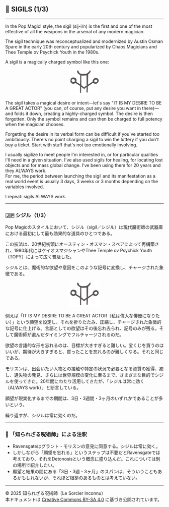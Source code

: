 ## 🧛 SIGILS (1/3)

---

In the Pop Magic! style, the sigil (sij-i/n) is the first and one of the most effective of all the weapons in the arsenal of any modern magician. 

The sigil technique was reconceptualized and modernized by Austin Osman Spare in the early 20th century and popularized by Chaos Magicians and Thee Temple ov Psychick Youth in the 1980s.  

A sigil is a magically charged symbol like this one:  

<div align="center">
  <img src="sigil1.png" width="100">
</div>

The sigil takes a magical desire or intent—let's say "IT IS MY DESIRE TO BE A GREAT ACTOR" (you can, of course, put any desire you want in there)—and folds it down, creating a highly-charged symbol. The desire is then forgotten. Only the symbol remains and can then be charged to full potency when the magician chooses. 

Forgetting the desire in its verbal form can be difficult if you've started too ambitiously. There's no point charging a sigil to win the lottery if you don't buy a ticket. Start with stuff that's not too emotionally involving. 

I usually sigilize to meet people I'm interested in, or for particular qualities I'll need in a given situation. I've also used sigils for healing, for locating lost objects and for mass global change. I've been using them for 20 years and they ALWAYS work.  
For me, the period between launching the sigil and its manifestation as a real world event is usually 3 days, 3 weeks or 3 months depending on the variables involved.  

I repeat: sigils ALWAYS work.

---

### 🇯🇵 シジル（1/3）

Pop Magicのスタイルにおいて、シジル（sigil／シジル）は現代魔術師の武器庫における最初にして最も効果的な道具のひとつである。

この技法は、20世紀初頭にオースティン・オスマン・スペアによって再構築され、1980年代にはケイオスマジシャンやThee Temple ov Psychick Youth（TOPY）によって広く普及した。  

シジルとは、魔術的な欲望や意図をこのような記号に変換し、チャージされた象徴である。

<div align="center">
  <img src="sigil1.png" width="100">
</div>

例えば「IT IS MY DESIRE TO BE A GREAT ACTOR（私は偉大な俳優になりたい）」という願望を設定し、それを折りたたみ、圧縮し、チャージされた象徴的な記号に仕上げる。言語としての欲望はその後忘れ去られ、記号のみが残る。そして魔術師が選んだタイミングでフルチャージされるのだ。

欲望の言語的な形を忘れるのは、目標が大きすぎると難しい。宝くじを買うのはいいが、期待が大きすぎると、買ったことを忘れるのが難しくなる。それと同じである。

モリスンは、出会いたい人物との接触や特定の状況で必要となる資質の獲得、癒し、遺失物の発見、さらには世界規模の変化に至るまで、さまざまな目的でシジルを使ってきた。20年間にわたり活用してきたが、「シジルは常に効く（ALWAYS work）」と断言している。

願望が現実化するまでの期間は、3日・3週間・3ヶ月のいずれかであることが多いという。

繰り返すが、シジルは常に効くのだ。

---

### 🐌 「知られざる呪術師」による注釈

- Ravensgateはグラント・モリスンの意見に同意する。シジルは常に効く。
- しかしながら「願望を忘れる」というステップは不要だとRavensgateでは考えており、それをDetonosisという概念に盛り込んだ。これについては別の場所で紹介したい。
- 願望と結果の間にある「3日・3週・3ヶ月」のスパンは、そういうこともあるかもしれないが、それほど根拠のあるものとは考えていない。

---

© 2025 知られざる呪術師（Le Sorcier Inconnu）  
本ドキュメントは [Creative Commons BY-SA 4.0](https://creativecommons.org/licenses/by-sa/4.0/deed.ja) に基づき公開されています。
